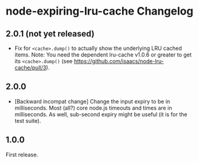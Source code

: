 # node-expiring-lru-cache Changelog

## 2.0.1 (not yet released)

- Fix for `<cache>.dump()` to actually show the underlying LRU cached items.
  Note: You need the dependent lru-cache v1.0.6 or greater to get
  its `<cache>.dump()` (see <https://github.com/isaacs/node-lru-cache/pull/3>).


## 2.0.0

- [Backward incompat change] Change the input expiry to be in milliseconds.
  Most (all?) core node.js timeouts and times are in milliseconds. As well,
  sub-second expiry might be useful (it is for the test suite).


## 1.0.0

First release.

